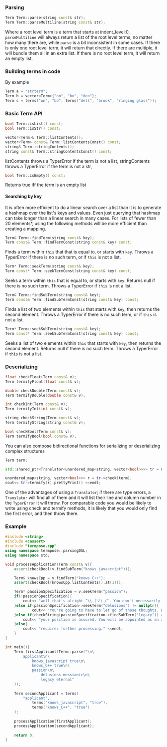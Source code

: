
### Parsing
```C++
Term Term::parse(string const& str);
Term Term::parseMultiline(string const& str);
```
Where a root level term is a term that starts at indent_level:0, `parseMultiline` will always return a list of the root level terms, no matter how many there are, while `parse` is a bit inconsistent in some cases. If there is only one root level term, it will return that directly. If there are multiple, it will bundle them all in an extra list. If there is no root level term, it will return an empty list.

### Building terms in code
By example
```C++
Term a = "strterm";
Term b = vector<Term>{"on", "bo", "den"};
Term c = terms("on", "bo", terms("dell", "brook", "ringing glass"));
```

### Basic Term API

```C++
bool Term::isList() const;
bool Term::isStr() const;
```

```C++
vector<Term>& Term::listContents();
vector<Term> const& Term::listContentsConst() const;
string& Term::stringContents();
string const& Term::stringContentsConst() const;
```

listContents throws a TyperError if the term is not a list,
stringContents throws a TyperError if the term is not a str,

```C++
bool Term::isEmpty() const;
```

Returns true iff the term is an empty list




#### Searching by key

It is often more efficient to do a linear search over a list than it is to generate a hashmap over the list's keys and values. Even just querying that hashmap can take longer than a linear search in many cases. For lists of fewer than 20 elements*, using the following methods will be more efficient than creating a mapping.

```C++
Term& Term::findTerm(string const& key);
Term const& Term::findTermConst(string const& key) const;
```

Finds a term within `this` that that is equal to, or starts with `key`. Throws a TyperError if there is no such term, or if `this` is not a list.

```C++
Term* Term::seekTerm(string const& key);
Term const* Term::seekTermConst(string const& key) const;
```

Seeks a term within `this` that is equal to, or starts with `key`. Returns null if there is no such term. Throws a TyperError if `this` is not a list.



```C++
Term& Term::findSubTerm(string const& key);
Term const& Term::findSubTermConst(string const& key) const;
```

Finds a list of two elements within `this` that starts with `key`, then returns the second element. Throws a TyperError if there is no such term, or if `this` is not a list.

```C++
Term* Term::seekSubTerm(string const& key);
Term const* Term::seekSubTermConst(string const& key) const;
```

Seeks a list of two elements within `this` that starts with `key`, then returns the second element. Returns null if there is no such term. Throws a TyperError if `this` is not a list.



### Deserializing

```C++
float checkFloat(Term const& v);
Term termifyFloat(float const& v);

double checkDouble(Term const& v);
Term termifyDouble(double const& v);

int checkInt(Term const& v);
Term termifyInt(int const& v);

string checkString(Term const& v);
Term termifyString(string const& v);

bool checkBool(Term const& v);
Term termifyBool(bool const& v);
```

You can also compose bidirectional functions for serializing or deserializing complex structures

```C++
Term term;

std::shared_ptr<Translator<unordered_map<string, vector<bool>>>> tr = mapTrans(stringTrans(), sequenceTrans(boolTrans()));

unordered_map<string, vector<bool>>> r = tr->check(term);
cout<< tr->termify(r).prettyPrint() <<endl;
```

One of the advantages of using a `Translator`; if there are type errors, a `Translator` will find all of them and it will list their line and column number in the `TyperError` it will throw. For comparable code you would be likely to write using check and termify methods, it is likely that you would only find the first error, and then throw there.


### Example

```C++
#include <string>
#include <cassert>
#include "termpose.cpp"
using namespace termpose::parsingDSL;
using namespace std;

void processApplication(Term const& v){
	assert(checkBool(v.findSubTerm("knows_javascript")));

	Term& knowsCpp = v.findTerm("knows_C++");
	assert(checkBool(knowsCpp.listContents().at(1)));

	Term* passionSpecification = v.seekTerm("passion");
	if(!passionSpecification){
		cout<< "well that's alright ¯\\_(ツ)_/¯. You don't necessarily need that" <<endl;
	}else if(passionSpecification->seekTerm("delusions") != nullptr){
			cout<< "You're going to have to let go of those thoughts. Let us help you" <<endl;
	}else if(checkString(passionSpecification->findSubTerm("legacy")) == "eternal"){
		cout<< "your position is assured. You will be appointed as an arbiter of style" <<endl;
	}else{
		cout<< "requires further processing." <<endl;
	}
}

int main(){
	Term firstApplicant(Term::parse("\n\
		applicant\n\
			knows_javascript true\n\
			knows_C++ true\n\
			passion\n\
				delusions messianic\n\
				legacy eternal"
	));
	
	Term secondApplicant = terms(
		"applicant",
			terms("knows_javascript", "true"),
			terms("knows_C++", "true")
	);
	
	processApplication(firstApplicant);
	processApplication(secondApplicant);
	
	return 0;
}

```

